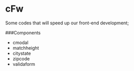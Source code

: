 # cFw
Some codes that will speed up our front-end development;


###Components
- cmodal
- matchheight
- citystate
- zipcode
- validaform
